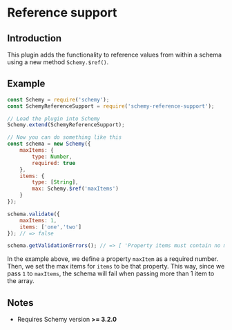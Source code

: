 # Reference support
## Introduction 
This plugin adds the functionality to reference values from within a schema using a new method `Schemy.$ref()`.

## Example
```javascript
const Schemy = require('schemy');
const SchemyReferenceSupport = require('schemy-reference-support');

// Load the plugin into Schemy
Schemy.extend(SchemyReferenceSupport);

// Now you can do something like this
const schema = new Schemy({
    maxItems: {
        type: Number,
        required: true
    },
    items: {
        type: [String],
        max: Schemy.$ref('maxItems')
    }
});

schema.validate({
	maxItems: 1,
    items: ['one','two']
}); // => false

schema.getValidationErrors(); // => [ 'Property items must contain no more than 1 elements' ]
```

In the example above, we define a property `maxItem` as a required number. Then, we set the max items for `items` to be that property. This way, since we pass `1` to `maxItems`, the schema will fail when passing more than 1 item to the array.

## Notes
- Requires Schemy version **>= 3.2.0**